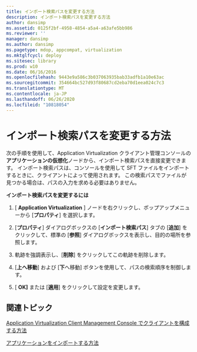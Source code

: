 ```yaml
---
title: インポート検索パスを変更する方法
description: インポート検索パスを変更する方法
author: dansimp
ms.assetid: 0125f2bf-4958-4854-a5a4-a63afe5bb986
ms.reviewer: ''
manager: dansimp
ms.author: dansimp
ms.pagetype: mdop, appcompat, virtualization
ms.mktglfcycl: deploy
ms.sitesec: library
ms.prod: w10
ms.date: 06/16/2016
ms.openlocfilehash: 9443e9a586c3b037063935bab33adfb1a10e63ac
ms.sourcegitcommit: 354664bc527d93f80687cd2eba70d1eea024c7c3
ms.translationtype: MT
ms.contentlocale: ja-JP
ms.lasthandoff: 06/26/2020
ms.locfileid: "10818054"
---
```

# インポート検索パスを変更する方法


次の手順を使用して、Application Virtualization クライアント管理コンソールの**アプリケーションの仮想化**ノードから、インポート検索パスを直接変更できます。 インポート検索パスは、コンソールを使用して SFT ファイルをインポートするときに、クライアントによって使用されます。 この検索パスでファイルが見つかる場合は、パスの入力を求める必要はありません。

**インポート検索パスを変更するには**

1.  [ **Application Virtualization** ] ノードを右クリックし、ポップアップメニューから [**プロパティ**] を選択します。

2.  [**プロパティ**] ダイアログボックスの [**インポート検索パス**] タブの [**追加**] をクリックして、標準の [**参照**] ダイアログボックスを表示し、目的の場所を参照します。

3.  軌跡を強調表示し、[**削除**] をクリックしてこの軌跡を削除します。

4.  [**上へ移動**] および [**下**へ移動] ボタンを使用して、パスの検索順序を制御します。

5.  [ **OK]** または [**適用**] をクリックして設定を変更します。

## 関連トピック


[Application Virtualization Client Management Console でクライアントを構成する方法](how-to-configure-the-client-in-the-application-virtualization-client-management-console.md)

[アプリケーションをインポートする方法](how-to-import-an-application.md)

 

 





